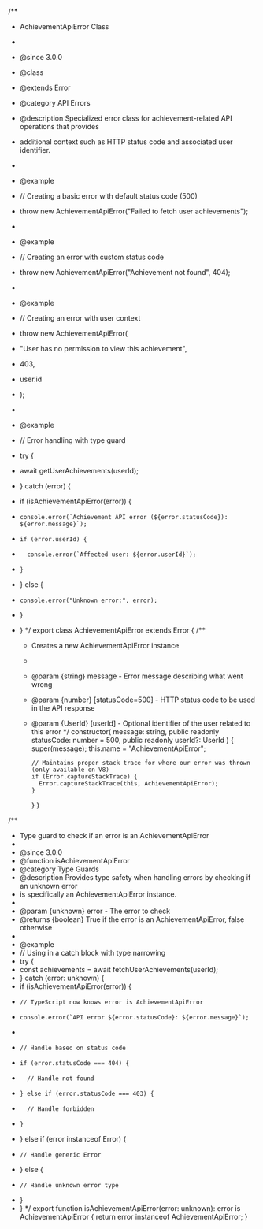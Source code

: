 /\*\*

- AchievementApiError Class
-
- @since 3.0.0
- @class
- @extends Error
- @category API Errors
- @description Specialized error class for achievement-related API operations that provides
- additional context such as HTTP status code and associated user identifier.
-
- @example
- // Creating a basic error with default status code (500)
- throw new AchievementApiError("Failed to fetch user achievements");
-
- @example
- // Creating an error with custom status code
- throw new AchievementApiError("Achievement not found", 404);
-
- @example
- // Creating an error with user context
- throw new AchievementApiError(
- "User has no permission to view this achievement",
- 403,
- user.id
- );
-
- @example
- // Error handling with type guard
- try {
- await getUserAchievements(userId);
- } catch (error) {
- if (isAchievementApiError(error)) {
-     console.error(`Achievement API error (${error.statusCode}): ${error.message}`);
-     if (error.userId) {
-       console.error(`Affected user: ${error.userId}`);
-     }
- } else {
-     console.error("Unknown error:", error);
- }
- } \*/ export class AchievementApiError extends Error { /\*\*

  - Creates a new AchievementApiError instance
  -
  - @param {string} message - Error message describing what went wrong
  - @param {number} [statusCode=500] - HTTP status code to be used in the API response
  - @param {UserId} [userId] - Optional identifier of the user related to this error \*/
    constructor( message: string, public readonly statusCode: number = 500, public readonly userId?:
    UserId ) { super(message); this.name = "AchievementApiError";

        // Maintains proper stack trace for where our error was thrown (only available on V8)
        if (Error.captureStackTrace) {
          Error.captureStackTrace(this, AchievementApiError);
        }

    } }

/\*\*

- Type guard to check if an error is an AchievementApiError
-
- @since 3.0.0
- @function isAchievementApiError
- @category Type Guards
- @description Provides type safety when handling errors by checking if an unknown error
- is specifically an AchievementApiError instance.
-
- @param {unknown} error - The error to check
- @returns {boolean} True if the error is an AchievementApiError, false otherwise
-
- @example
- // Using in a catch block with type narrowing
- try {
- const achievements = await fetchUserAchievements(userId);
- } catch (error: unknown) {
- if (isAchievementApiError(error)) {
-     // TypeScript now knows error is AchievementApiError
-     console.error(`API error ${error.statusCode}: ${error.message}`);
-
-     // Handle based on status code
-     if (error.statusCode === 404) {
-       // Handle not found
-     } else if (error.statusCode === 403) {
-       // Handle forbidden
-     }
- } else if (error instanceof Error) {
-     // Handle generic Error
- } else {
-     // Handle unknown error type
- }
- } \*/ export function isAchievementApiError(error: unknown): error is AchievementApiError { return
  error instanceof AchievementApiError; }
